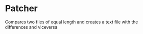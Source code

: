 # Patcher
Compares two files of equal length and creates a text file with the differences and viceversa
